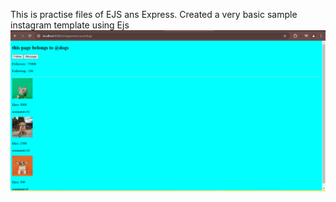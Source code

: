 This is practise files of EJS ans Express.
Created a very basic sample instagram template using Ejs
![alt text](image.png)